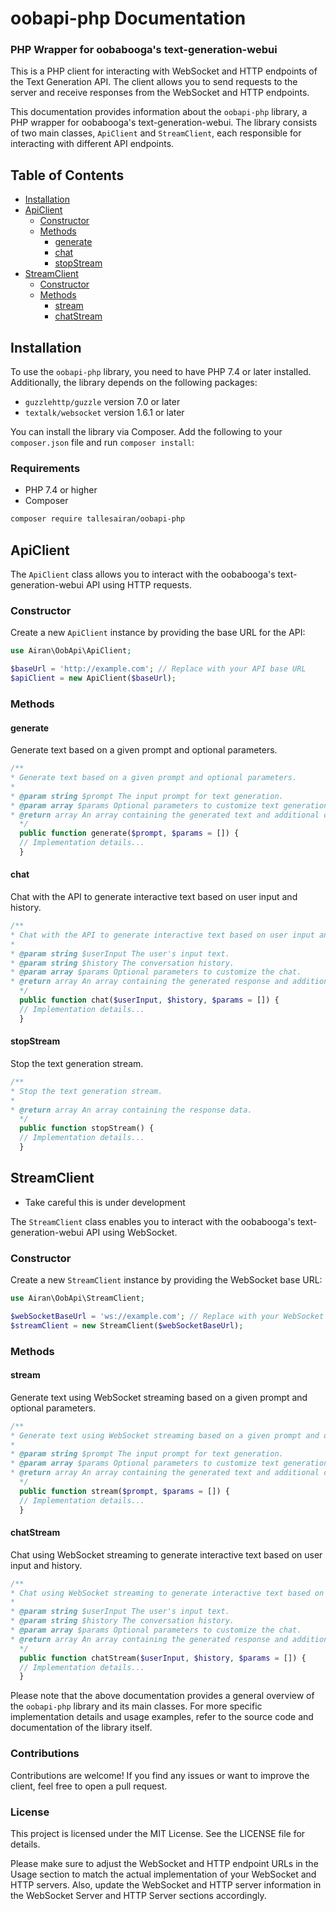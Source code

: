 oobapi-php Documentation
========================
### PHP Wrapper for oobabooga's text-generation-webui
This is a PHP client for interacting with WebSocket and HTTP endpoints of the Text Generation API.
The client allows you to send requests to the server and receive responses from the WebSocket and HTTP endpoints.


This documentation provides information about the `oobapi-php` library, a PHP wrapper for oobabooga's text-generation-webui. The library consists of two main classes, `ApiClient` and `StreamClient`, each responsible for interacting with different API endpoints.

Table of Contents
-----------------

-   [Installation](#installation)
-   [ApiClient](#apiclient)
    -   [Constructor](#constructor)
    -   [Methods](#methods)
        -   [generate](#generate)
        -   [chat](#chat)
        -   [stopStream](#stopstream)
-   [StreamClient](#streamclient)
    -   [Constructor](#constructor-1)
    -   [Methods](#methods-1)
        -   [stream](#stream)
        -   [chatStream](#chatstream)

Installation
------------

To use the `oobapi-php` library, you need to have PHP 7.4 or later installed. Additionally, the library depends on the following packages:

-   `guzzlehttp/guzzle` version 7.0 or later
-   `textalk/websocket` version 1.6.1 or later

You can install the library via Composer. Add the following to your `composer.json` file and run `composer install`:

### Requirements

-   PHP 7.4 or higher
-   Composer



```bash
composer require tallesairan/oobapi-php
```



ApiClient
---------

The `ApiClient` class allows you to interact with the oobabooga's text-generation-webui API using HTTP requests.

### Constructor

Create a new `ApiClient` instance by providing the base URL for the API:

```php
use Airan\OobApi\ApiClient;

$baseUrl = 'http://example.com'; // Replace with your API base URL
$apiClient = new ApiClient($baseUrl);
```

### Methods

#### generate

Generate text based on a given prompt and optional parameters.

```php
/**
* Generate text based on a given prompt and optional parameters.
*
* @param string $prompt The input prompt for text generation.
* @param array $params Optional parameters to customize text generation.
* @return array An array containing the generated text and additional data.
  */
  public function generate($prompt, $params = []) {
  // Implementation details...
  }
  ```

#### chat

Chat with the API to generate interactive text based on user input and history.

```php
/**
* Chat with the API to generate interactive text based on user input and history.
*
* @param string $userInput The user's input text.
* @param string $history The conversation history.
* @param array $params Optional parameters to customize the chat.
* @return array An array containing the generated response and additional data.
  */
  public function chat($userInput, $history, $params = []) {
  // Implementation details...
  }
```

#### stopStream

Stop the text generation stream.



```php
/**
* Stop the text generation stream.
*
* @return array An array containing the response data.
  */
  public function stopStream() {
  // Implementation details...
  }
```

StreamClient
------------

* Take careful this is under development


The `StreamClient` class enables you to interact with the oobabooga's text-generation-webui API using WebSocket.

### Constructor

Create a new `StreamClient` instance by providing the WebSocket base URL:



```php
use Airan\OobApi\StreamClient;

$webSocketBaseUrl = 'ws://example.com'; // Replace with your WebSocket base URL
$streamClient = new StreamClient($webSocketBaseUrl);
```

### Methods

#### stream

Generate text using WebSocket streaming based on a given prompt and optional parameters.

```php
/**
* Generate text using WebSocket streaming based on a given prompt and optional parameters.
*
* @param string $prompt The input prompt for text generation.
* @param array $params Optional parameters to customize text generation.
* @return array An array containing the generated text and additional data.
  */
  public function stream($prompt, $params = []) {
  // Implementation details...
  }
  ```


#### chatStream

Chat using WebSocket streaming to generate interactive text based on user input and history.



```php
/**
* Chat using WebSocket streaming to generate interactive text based on user input and history.
*
* @param string $userInput The user's input text.
* @param string $history The conversation history.
* @param array $params Optional parameters to customize the chat.
* @return array An array containing the generated response and additional data.
  */
  public function chatStream($userInput, $history, $params = []) {
  // Implementation details...
  }
  ```
Please note that the above documentation provides a general overview of the `oobapi-php` library and its main classes. For more specific implementation details and usage examples, refer to the source code and documentation of the library itself.


### Contributions
Contributions are welcome! If you find any issues or want to improve the client, feel free to open a pull request.

### License
This project is licensed under the MIT License. See the LICENSE file for details.

Please make sure to adjust the WebSocket and HTTP endpoint URLs in the Usage section to match the actual implementation of your WebSocket and HTTP servers.
Also, update the WebSocket and HTTP server information in the WebSocket Server and HTTP Server sections accordingly.

